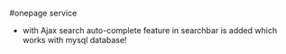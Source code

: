 #onepage service
* with Ajax search auto-complete feature in searchbar is added which works with mysql database!

